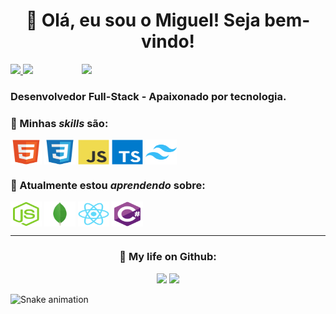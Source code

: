 <h1 align="center">👋 Olá, eu sou o Miguel! Seja bem-vindo!</h1>
<img align="right" width="390" src="https://user-images.githubusercontent.com/80494880/131232836-aa06d8cf-1fdd-4486-84fd-a7cdc6837589.gif">
<p>
<!--   <a href="https://miguelsramos.vercel.app/">
    <img src="https://img.shields.io/badge/Portfólio-4285F4?style=for-the-badge&amp;logo=read-the-docs&amp;logoColor=white">
  </a> -->
   <a href="mailto:miguelsramos458@gmail.com">
    <img src="https://img.shields.io/badge/Gmail-D14836?style=for-the-badge&logo=gmail&logoColor=white" >
  </a>
  <a href="https://www.linkedin.com/in/miguel-s-ramos">
    <img src="https://img.shields.io/badge/-Linkedin-%230077B5?style=for-the-badge&logo=linkedin&logoColor=white" >
  </a>
</p>

### Desenvolvedor Full-Stack - Apaixonado por tecnologia.

### 🚀 Minhas *skills* são:
<div display="flex">
  <img align="center" height="40" width="50" src="https://raw.githubusercontent.com/devicons/devicon/master/icons/html5/html5-original.svg">
  <img align="center" height="40" width="50" src="https://raw.githubusercontent.com/devicons/devicon/master/icons/css3/css3-original.svg">
  <img align="center" height="40" width="50" src="https://raw.githubusercontent.com/devicons/devicon/master/icons/javascript/javascript-original.svg">
  <img align="center" height="40" width="50" src="https://raw.githubusercontent.com/devicons/devicon/master/icons/typescript/typescript-original.svg">
  <img align="center" height="40" width="50" src="https://raw.githubusercontent.com/devicons/devicon/master/icons/tailwindcss/tailwindcss-plain.svg">
</div>
  
### 🌱 Atualmente estou *aprendendo* sobre:
<div display="flex">
  <img align="center" height="40" width="50" src="https://raw.githubusercontent.com/devicons/devicon/master/icons/nodejs/nodejs-original.svg">
  <img align="center" height="40" width="50" src="https://raw.githubusercontent.com/devicons/devicon/master/icons/mongodb/mongodb-original.svg">  
  <img align="center" height="40" width="50" src="https://raw.githubusercontent.com/devicons/devicon/master/icons/react/react-original.svg">
  <img align="center" height="40" width="50" src="https://raw.githubusercontent.com/devicons/devicon/master/icons/csharp/csharp-original.svg">
</div><hr>

<div align="center">
  <h3>📌 My life on Github:</h3>
  <img height="140" src="https://gh-readme-stats-miguel-sr.vercel.app/api?username=miguel-sr&show_icons=true&include_all_commits=true&count_private=true&theme=monokai&bg_color=0,010a13,00182d&title_color=fff&icon_color=00acff&hide=contribs,prs"/>
  <img height="140" src="https://gh-readme-stats-miguel-sr.vercel.app/api/top-langs/?username=miguel-sr&layout=compact&custom_title=Most%20Used%20Technologies&langs_count=4&theme=monokai&bg_color=0,00182d,010a13&title_color=fff&icon_color=00acff$&exclude_repo=calculadora,order-summary-Frontend-Mentor,WebWorld,Nav-tabs,Noticias-Cidade,Chale-Hotel,cronometro,Museu-Nacional,FtcRobotController&hide=java"/>
</div>

![Snake animation](https://github.com/miguel-sr/miguel-sr/blob/output/github-contribution-grid-snake-dark.svg)
